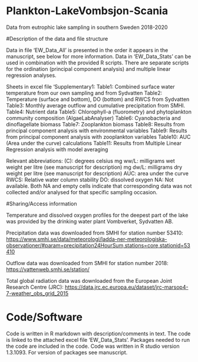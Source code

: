 # Plankton-LakeVombsjon-Scania
Data from eutrophic lake sampling in southern Sweden 2018-2020


#Description of the data and file structure

Data in file ‘EW_Data_All’ is presented in the order it appears in the manuscript, see below for more information. Data in ‘EW_Data_Stats’ can be used in combination with the provided R scripts. There are separate scripts for the ordination (principal component analysis) and multiple linear regression analyses.

Sheets in excel file ‘Supplementary1:
Table1: Combined surface water temperature from our own sampling and from Sydvatten
Table2: Temperature (surface and bottom), DO (bottom) and RWCS from Sydvatten
Table3: Monthly average outflow and cumulative precipitation from SMHI.
Table4: Nutrient data
Table5: Chlorophyll-a (fluorometry) and phytoplankton community composition (AlgaeLabAnalyser)
Table6: Cyanobacteria and dinoflagellate biomass
Table7: Zooplankton biomass
Table8: Results from principal component analysis with environmental variables
Table9: Results from principal component analysis with zooplankton variables
Table10: AUC (Area under the curve) calculations
Table11: Results from Multiple Linear Regression analysis with model averaging

Relevant abbreviations:
(C): degrees celsius
mg ww/L: milligrams wet weight per litre (see manuscript for description)
mg dw/L: milligrams dry weight per litre (see manuscript for description)
AUC: area under the curve
RWCS: Relative water column stability
DO: dissolved oxygen
NA: Not available. Both NA and empty cells indicate that corresponding data was not collected and/or analysed for that specific sampling occasion. 

#Sharing/Access information

Temperature and dissolved oxygen profiles for the deepest part of the lake was provided by the drinking water plant Vombverket, Sydvatten AB.

Precipitation data was downloaded from SMHI for station number 53410: 
https://www.smhi.se/data/meteorologi/ladda-ner-meteorologiska-observationer/#param=precipitation24HourSum,stations=core,stationid=53410

Outflow data was downloaded from SMHI for station number 2018: 
https://vattenweb.smhi.se/station/

Total global radiation data was downloaded from the European Joint Research Centre (JRC):
https://data.jrc.ec.europa.eu/dataset/jrc-marsop4-7-weather_obs_grid_2015

# Code/Software

Code is written in R markdown with description/comments in text. The code is linked to the attached excel file ‘EW_Data_Stats’. Packages needed to run the code are included in the code. Code was written in R studio version 1.3.1093. For version of packages see manuscript.


